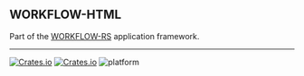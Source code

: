 ## WORKFLOW-HTML

Part of the [WORKFLOW-RS](https://github.com/workflow-rs) application framework.

***

[![Crates.io](https://img.shields.io/crates/l/workflow-html.svg?maxAge=2592000)](https://crates.io/crates/workflow-html)
[![Crates.io](https://img.shields.io/crates/v/workflow-html.svg?maxAge=2592000)](https://crates.io/crates/workflow-html)
![platform](https://img.shields.io/badge/platform-Web%20%28wasm32%29-informational)
